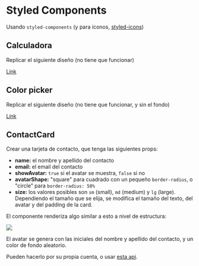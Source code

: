 # Styled Components

Usando `styled-components` (y para íconos, [styled-icons](https://styled-icons.js.org/))

## Calculadora

Replicar el siguiente diseño (no tiene que funcionar)

[Link](https://codepen.io/mjijackson/full/xOzyGX)

## Color picker

Replicar el siguiente diseño (no tiene que funcionar, y sin el fondo)

[Link](https://cdn.dribbble.com/users/42663/screenshots/6543384/artboard_copy_20_4x.png?compress=1&resize=1200x900)

## ContactCard

Crear una tarjeta de contacto, que tenga las siguientes props:

- **name:** el nombre y apellido del contacto
- **email:** el email del contacto
- **showAvatar:** `true` si el avatar se muestra, `false` si no
- **avatarShape:** "square" para cuadrado con un pequeño `border-radius`, o "circle" para `border-radius: 50%`
- **size:** los valores posibles son `sm` (small), `md` (medium) y `lg` (large). Dependiendo el tamaño que se elija, se modifica el tamaño del texto, del avatar y del padding de la card.

El componente renderiza algo similar a esto a nivel de estructura:

![](https://imgur.com/a/5pN04N6)

El avatar se genera con las iniciales del nombre y apellido del contacto, y un color de fondo aleatorio.

Pueden hacerlo por su propia cuenta, o usar [esta api](https://ui-avatars.com/).
